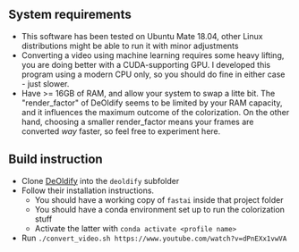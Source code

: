 ## System requirements
* This software has been tested on Ubuntu Mate 18.04, other Linux distributions might be able to run it with minor adjustments
* Converting a video using machine learning requires some heavy lifting, you are doing better with a CUDA-supporting GPU.
  I developed this program using a modern CPU only, so you should do fine in either case - just slower.
* Have >= 16GB of RAM, and allow your system to swap a litte bit. The "render_factor" of DeOldify seems to be limited by your RAM capacity, and it influences the maximum outcome of the colorization. On the other hand, choosing a smaller render_factor means your frames are converted _way_ faster, so feel free to experiment here.

## Build instruction
* Clone [DeOldify](https://github.com/jantic/DeOldify/) into the `deoldify` subfolder
* Follow their installation instructions. 
  * You should have a working copy of `fastai` inside that project folder
  * You should have a conda environment set up to run the colorization stuff
  * Activate the latter with `conda activate <profile name>`
* Run `./convert_video.sh https://www.youtube.com/watch?v=dPnEXx1vwVA`